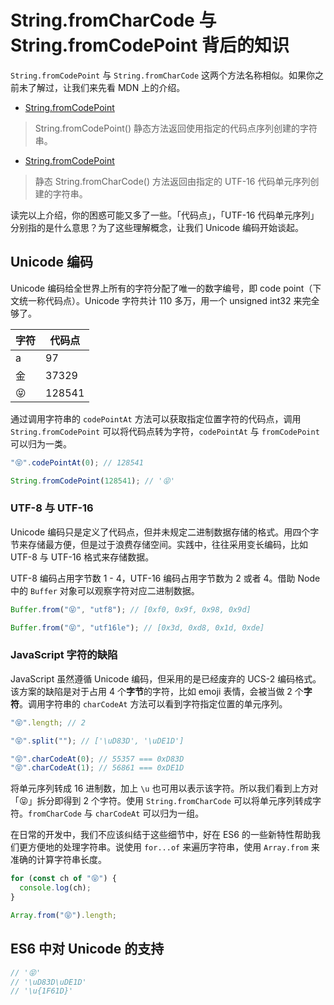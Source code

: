 # String.fromCharCode 与 String.fromCodePoint 背后的知识

`String.fromCodePoint` 与 `String.fromCharCode` 这两个方法名称相似。如果你之前未了解过，让我们来先看 MDN 上的介绍。

- [String.fromCodePoint](https://developer.mozilla.org/zh-CN/docs/Web/JavaScript/Reference/Global_Objects/String/fromCodePoint)

> String.fromCodePoint() 静态方法返回使用指定的代码点序列创建的字符串。

- [String.fromCodePoint](https://developer.mozilla.org/zh-CN/docs/Web/JavaScript/Reference/Global_Objects/String/fromCharCode)

> 静态 String.fromCharCode() 方法返回由指定的 UTF-16 代码单元序列创建的字符串。

读完以上介绍，你的困惑可能又多了一些。「代码点」，「UTF-16 代码单元序列」分别指的是什么意思？为了这些理解概念，让我们 Unicode 编码开始谈起。

## Unicode 编码

Unicode 编码给全世界上所有的字符分配了唯一的数字编号，即 code point（下文统一称代码点）。Unicode 字符共计 110 多万，用一个 unsigned int32 来完全够了。

| 字符 | 代码点 |
| ---- | ------ |
| a    | 97     |
| 金   | 37329  |
| 😝   | 128541 |

通过调用字符串的 `codePointAt` 方法可以获取指定位置字符的代码点，调用 `String.fromCodePoint` 可以将代码点转为字符，`codePointAt` 与 `fromCodePoint` 可以归为一类。

```js
"😝".codePointAt(0); // 128541

String.fromCodePoint(128541); // '😝'
```

### UTF-8 与 UTF-16

Unicode 编码只是定义了代码点，但并未规定二进制数据存储的格式。用四个字节来存储最方便，但是过于浪费存储空间。实践中，往往采用变长编码，比如 UTF-8 与 UTF-16 格式来存储数据。

UTF-8 编码占用字节数 1 - 4，UTF-16 编码占用字节数为 2 或者 4。借助 Node 中的 `Buffer` 对象可以观察字符对应二进制数据。

```js
Buffer.from("😝", "utf8"); // [0xf0, 0x9f, 0x98, 0x9d]

Buffer.from("😝", "utf16le"); // [0x3d, 0xd8, 0x1d, 0xde]
```

### JavaScript 字符的缺陷

JavaScript 虽然遵循 Unicode 编码，但采用的是已经废弃的 UCS-2 编码格式。该方案的缺陷是对于占用 4 个**字节**的字符，比如 emoji 表情，会被当做 2 个**字符**。调用字符串的 `charCodeAt` 方法可以看到字符指定位置的单元序列。

```js
"😝".length; // 2

"😝".split(""); // ['\uD83D', '\uDE1D']

"😝".charCodeAt(0); // 55357 === 0xD83D
"😝".charCodeAt(1); // 56861 === 0xDE1D
```

将单元序列转成 16 进制数，加上 `\u` 也可用以表示该字符。所以我们看到上方对 「😝」拆分即得到 2 个字符。使用 `String.fromCharCode` 可以将单元序列转成字符。`fromCharCode` 与 `charCodeAt` 可以归为一组。

在日常的开发中，我们不应该纠结于这些细节中，好在 ES6 的一些新特性帮助我们更方便地的处理字符串。说使用 `for...of` 来遍历字符串，使用 `Array.from` 来准确的计算字符串长度。

```js
for (const ch of "😝") {
  console.log(ch);
}

Array.from("😝").length;
```

## ES6 中对 Unicode 的支持

```js
// '😝'
// '\uD83D\uDE1D'
// '\u{1F61D}'
```
